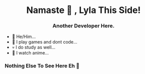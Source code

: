 <h1 align="center"> Namaste 🙏 ,
Lyla This Side!</h1>
<h3 align="center">Another Developer Here.</h3>

- 👀 He/Him...
- 🖤 I play games and dont code...
- 💀 I do study as well...
- 🌱 I watch anime...

<h3 align="left">Nothing Else To See Here Eh 👀</h3>

